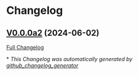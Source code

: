 # Changelog

## [V0.0.0a2](https://github.com/OpenVoiceOS/ovos-i2c-detection/tree/V0.0.0a2) (2024-06-02)

[Full Changelog](https://github.com/OpenVoiceOS/ovos-i2c-detection/compare/48407a4c1f7075c9b040bc4069de50652d896cf1...V0.0.0a2)



\* *This Changelog was automatically generated by [github_changelog_generator](https://github.com/github-changelog-generator/github-changelog-generator)*

